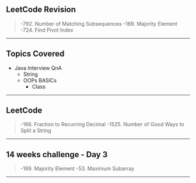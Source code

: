 ## LeetCode Revision

> -792. Number of Matching Subsequences
> -169. Majority Element
> -724. Find Pivot Index

---

## Topics Covered

- Java Interview QnA
  - String
  - OOPs BASICs
    - Class

---

## LeetCode

> -166. Fraction to Recurring Decimal
> -1525. Number of Good Ways to Split a String

---

## 14 weeks challenge - Day 3

> -169. Majority Element
> -53. Maximum Subarray

---
